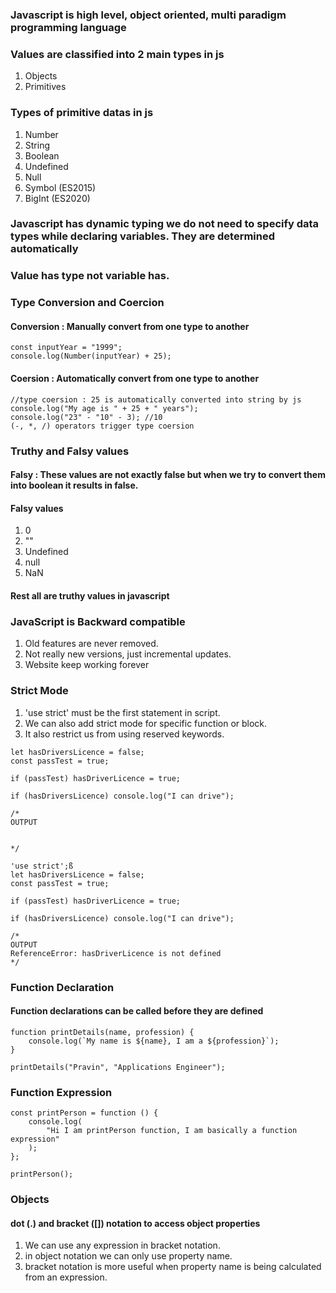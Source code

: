 ### Javascript is high level, object oriented, multi paradigm programming language

### Values are classified into 2 main types in js

1. Objects
2. Primitives

### Types of primitive datas in js

1. Number
2. String
3. Boolean
4. Undefined
5. Null
6. Symbol (ES2015)
7. BigInt (ES2020)

### Javascript has dynamic typing we do not need to specify data types while declaring variables. They are determined automatically

### Value has type not variable has.

### Type Conversion and Coercion

#### Conversion : Manually convert from one type to another

```
const inputYear = "1999";
console.log(Number(inputYear) + 25);
```

#### Coersion : Automatically convert from one type to another

```
//type coersion : 25 is automatically converted into string by js
console.log("My age is " + 25 + " years");
console.log("23" - "10" - 3); //10
(-, *, /) operators trigger type coersion
```

### Truthy and Falsy values

#### Falsy : These values are not exactly false but when we try to convert them into boolean it results in false.

#### Falsy values

1. 0
2. ""
3. Undefined
4. null
5. NaN

#### Rest all are truthy values in javascript

### JavaScript is Backward compatible

1. Old features are never removed.
2. Not really new versions, just incremental updates.
3. Website keep working forever

### Strict Mode

1. 'use strict' must be the first statement in script.
2. We can also add strict mode for specific function or block.
3. It also restrict us from using reserved keywords.

```
let hasDriversLicence = false;
const passTest = true;

if (passTest) hasDriverLicence = true;

if (hasDriversLicence) console.log("I can drive");

/*
OUTPUT


*/
```

```
'use strict';ß
let hasDriversLicence = false;
const passTest = true;

if (passTest) hasDriverLicence = true;

if (hasDriversLicence) console.log("I can drive");

/*
OUTPUT
ReferenceError: hasDriverLicence is not defined
*/
```

### Function Declaration

#### Function declarations can be called before they are defined

```
function printDetails(name, profession) {
    console.log(`My name is ${name}, I am a ${profession}`);
}

printDetails("Pravin", "Applications Engineer");
```

### Function Expression

```
const printPerson = function () {
    console.log(
        "Hi I am printPerson function, I am basically a function expression"
    );
};

printPerson();
```

### Objects

#### dot (.) and bracket ([]) notation to access object properties

1. We can use any expression in bracket notation.
2. in object notation we can only use property name.
3. bracket notation is more useful when property name is being calculated from an expression.
